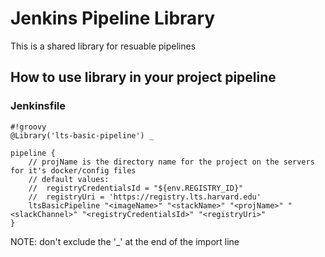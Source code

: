 # Jenkins Pipeline Library
This is a shared library for resuable pipelines 

## How to use library in your project pipeline

### Jenkinsfile
``` 
#!groovy
@Library('lts-basic-pipeline') _

pipeline {
    // projName is the directory name for the project on the servers for it's docker/config files
    // default values: 
    //  registryCredentialsId = "${env.REGISTRY_ID}"
    //  registryUri = 'https://registry.lts.harvard.edu'
    ltsBasicPipeline "<imageName>" "<stackName>" "<projName>" "<slackChannel>" "<registryCredentialsId>" "<registryUri>" 
}
```

NOTE: don't exclude the '_' at the end of the import line
